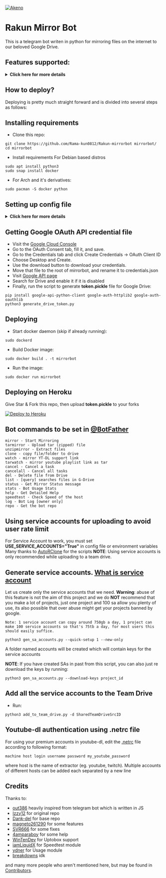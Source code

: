 [![Akeno](https://telegra.ph/file/4632ea43185f4ee8d77f9.jpg)](https://t.me/ParrotOmoshiroi)

# Rakun Mirror Bot
This is a telegram bot writen in python for mirroring files on the internet to our beloved Google Drive.

## Features supported:
<details>
    <summary><b>Click here for more details</b></summary>

- Mirroring direct download links to Google Drive
- Mirroring Mega.nz links to Google Drive (In development stage)
- Mirroring Uptobox.com links to Google Drive (Uptobox account must be premium)
- Copy files from someone's drive to your drive (Using Autorclone)
- Download/upload progress, speeds and ETAs
- Docker support
- Uploading To Team Drives.
- Index Link support
- Service account support
- Mirror all youtube-dl supported links
- Mirror telegram files
- Delete files from drive
- Add stickers to your pack
- Check Heroku dynos stats
- Nyaa.si and Sukebei Torrent search
- Shell and Executor
- Shortener support
- Custom Buttons
- Custom Filename (Only for url, telegram files and ytdl. Not for mega links and magnet/torrents)
- Speedtest with picture results
- Extracting password protected files and using custom filename see these examples:
> https://telegra.ph/Magneto-Python-Aria---Custom-Filename-Examples-01-20
- Extract these filetypes and uploads to google drive
```
ZIP, RAR, TAR, 7z, ISO, WIM, CAB, GZIP, BZIP2, 
APM, ARJ, CHM, CPIO, CramFS, DEB, DMG, FAT, 
HFS, LZH, LZMA, LZMA2, MBR, MSI, MSLZ, NSIS, 
NTFS, RPM, SquashFS, UDF, VHD, XAR, Z.
```

</details>

## How to deploy?
Deploying is pretty much straight forward and is divided into several steps as follows:

## Installing requirements

- Clone this repo:
```
git clone https://github.com/Rama-kun0812/Rakun-mirrorbot mirrorbot/
cd mirrorbot
```

- Install requirements
For Debian based distros
```
sudo apt install python3
sudo snap install docker 
```
- For Arch and it's derivatives:
```
sudo pacman -S docker python
```

## Setting up config file
<details>
    <summary><b>Click here for more details</b></summary>

```
cp config_sample.env config.env
```
- Remove the first line saying:
```
_____REMOVE_THIS_LINE_____=True
```
Fill up rest of the fields. Meaning of each fields are discussed below:
- **BOT_TOKEN**: The telegram bot token that you get from [@BotFather](https://t.me/BotFather)
- **GDRIVE_FOLDER_ID**: This is the folder ID of the Google Drive Folder to which you want to upload all the mirrors.
- **DOWNLOAD_DIR**: The path to the local folder where the downloads should be downloaded to
- **DOWNLOAD_STATUS_UPDATE_INTERVAL**: A short interval of time in seconds after which the Mirror progress message is updated. (I recommend to keep it 5 seconds at least)  
- **OWNER_ID**: The Telegram user ID (not username) of the owner of the bot
- **AUTHORIZED_CHATS**: Fill user_id and chat_id of you want to authorize.
- **AUTO_DELETE_MESSAGE_DURATION**: Interval of time (in seconds), after which the bot deletes it's message (and command message) which is expected to be viewed instantly. Note: Set to -1 to never automatically delete messages
- **IS_TEAM_DRIVE**: (Optional field) Set to `True` if GDRIVE_FOLDER_ID is from a Team Drive else False or Leave it empty.
- **USE_SERVICE_ACCOUNTS**: (Optional field) (Leave empty if unsure) Whether to use service accounts or not. For this to work see "Using service accounts" section below.
- **INDEX_URL**: (Optional field) Refer to https://github.com/maple3142/GDIndex/ The URL should not have any trailing '/'
- **API_KEY**: This is to authenticate to your telegram account for downloading Telegram files. You can get this from https://my.telegram.org DO NOT put this in quotes.
- **API_HASH**: This is to authenticate to your telegram account for downloading Telegram files. You can get this from https://my.telegram.org
- **USE_TELEGRAPH**: Set to `true` to use Telegra.ph for search results from /list bot command, or else set to `false`.
- **MEGA_API_KEY**: Mega.nz api key to mirror mega.nz links. Get it from [Mega SDK Page](https://mega.nz/sdk)
- **MEGA_EMAIL_ID**: Your email id you used to sign up on mega.nz for using premium accounts (Leave th)
- **MEGA_PASSWORD**: Your password for your mega.nz account 
- **STOP_DUPLICATE_MIRROR**: (Optional field) (Leave empty if unsure) if this field is set to `True` , bot will check file in drive, if it is present in drive, downloading will ne stopped. (Note - File will be checked using filename, not using filehash, so this feature is not perfect yet)
- **BLOCK_MEGA_FOLDER**: (Optional field) If you want to remove mega.nz folder support, set it to `True`.
- **BLOCK_MEGA_LINKS**: (Optional field) If you want to remove mega.nz mirror support (bcoz it's too much buggy and unstable), set it to `True`.
- **UPTOBOX_TOKEN**: Uptobox token to mirror uptobox links. Get it from [Uptobox Premium Account](https://uptobox.com/my_account).
- **SHORTENER_API**: Fill your shortener api key if you are using shortener.
- **SHORTENER**: (Optional field) if you want to use shortener in Gdrive and index link, fill shotener url here. Examples:
```
exe.io
gplinks.in
shrinkme.io
urlshortx.com
shortzon.com
```

**Note**: Above are the supported url shorteners. Except these only some url shorteners are supported. If you want to use any other url shortener then first ask me that shortener is supported or not.

</details>

## Getting Google OAuth API credential file

- Visit the [Google Cloud Console](https://console.developers.google.com/apis/credentials)
- Go to the OAuth Consent tab, fill it, and save.
- Go to the Credentials tab and click Create Credentials -> OAuth Client ID
- Choose Desktop and Create.
- Use the download button to download your credentials.
- Move that file to the root of mirrorbot, and rename it to credentials.json
- Visit [Google API page](https://console.developers.google.com/apis/library)
- Search for Drive and enable it if it is disabled
- Finally, run the script to generate **token.pickle** file for Google Drive:
```
pip install google-api-python-client google-auth-httplib2 google-auth-oauthlib
python3 generate_drive_token.py
```

## Deploying

- Start docker daemon (skip if already running):
```
sudo dockerd
```
- Build Docker image:
```
sudo docker build . -t mirrorbot
```
- Run the image:
```
sudo docker run mirrorbot
```

## Deploying on Heroku

Give Star & Fork this repo, then upload **token.pickle** to your forks

<p><a href="https://heroku.com/deploy?template=https://github.com/Satriouz/akeno-mirrorbot"> <img src="https://www.herokucdn.com/deploy/button.svg" alt="Deploy to Heroku" /></a></p>

## Bot commands to be set in [@BotFather](https://t.me/BotFather)

```
mirror - Start Mirroring
tarmirror - Upload tar (zipped) file
unzipmirror - Extract files
clone - copy file/folder to drive
watch - mirror YT-DL support link
tarwatch - mirror youtube playlist link as tar
cancel - Cancel a task
cancelall - Cancel all tasks
del - Delete file from Drive
list - [query] searches files in G-Drive
status - Get Mirror Status message
stats - Bot Usage Stats
help - Get Detailed Help
speedtest - Check Speed of the host
log - Bot Log [owner only]
repo - Get the bot repo
```

## Using service accounts for uploading to avoid user rate limit
For Service Account to work, you must set **USE_SERVICE_ACCOUNTS="True"** in config file or environment variables
Many thanks to [AutoRClone](https://github.com/xyou365/AutoRclone) for the scripts
**NOTE**: Using service accounts is only recommended while uploading to a team drive.

## Generate service accounts. [What is service account](https://cloud.google.com/iam/docs/service-accounts)

Let us create only the service accounts that we need. 
**Warning**: abuse of this feature is not the aim of this project and we do **NOT** recommend that you make a lot of projects, just one project and 100 sa allow you plenty of use, its also possible that over abuse might get your projects banned by google. 

```
Note: 1 service account can copy around 750gb a day, 1 project can make 100 service accounts so that's 75tb a day, for most users this should easily suffice. 
```

`python3 gen_sa_accounts.py --quick-setup 1 --new-only`

A folder named accounts will be created which will contain keys for the service accounts

**NOTE**: If you have created SAs in past from this script, you can also just re download the keys by running:
```
python3 gen_sa_accounts.py --download-keys project_id
```

## Add all the service accounts to the Team Drive
- Run:
```
python3 add_to_team_drive.py -d SharedTeamDriveSrcID
```

## Youtube-dl authentication using .netrc file
For using your premium accounts in youtube-dl, edit the [.netrc](https://github.com/breakdowns/slam-mirrorbot/blob/master/.netrc) file according to following format:
```
machine host login username password my_youtube_password
```
where host is the name of extractor (eg. youtube, twitch). Multiple accounts of different hosts can be added each separated by a new line

## Credits

Thanks to:
- [out386](https://github.com/out386) heavily inspired from telegram bot which is written in JS
- [Izzy12](https://github.com/lzzy12/) for original repo
- [Dank-del](https://github.com/Dank-del/) for base repo
- [magneto261290](https://github.com/magneto261290/) for some features
- [SVR666](https://github.com/SVR666/) for some fixes
- [4amparaboy](https://github.com/4amparaboy/) for some help
- [WinTenDev](https://github.com/WinTenDev/) for Uptobox support
- [iamLiquidX](https://github.com/iamLiquidX/) for Speedtest module
- [ydner](https://github.com/ydner/) for Usage module
- [breakdowns](https://github.com/breakdowns) idk

and many more people who aren't mentioned here, but may be found in [Contributors](https://github.com/breakdowns/slam-mirrorbot/graphs/contributors).
